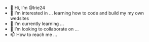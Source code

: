 - 👋 Hi, I’m @Irie24
- 👀 I’m interested in ... learning how to code and build my my own wedsites
- 🌱 I’m currently learning ... 
- 💞️ I’m looking to collaborate on ...
- 📫 How to reach me ...

<!---
Irie24/Irie24 is a ✨ special ✨ repository because its `README.md` (this file) appears on your GitHub profile.
You can click the Preview link to take a look at your changes.
--->
